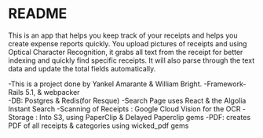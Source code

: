 # README

This is an app that helps you keep track of your receipts and helps you create
expense reports quickly. You upload pictures of receipts and using Optical Character
Recognition, it grabs all text from the receipt for better indexing and quickly find specific
receipts. It will also parse through the text data and update the total fields automatically.





-This is a project done by Yankel Amarante & William Bright.
-Framework- Rails 5.1, & webpacker  
-DB: Postgres & Redis(for Resque)
-Search Page uses React & the Algolia Instant Search
-Scanning of Receipts : Google Cloud Vision for the OCR
-Storage : Into S3, using PaperClip & Delayed Paperclip gems
-PDF: creates PDF of all receipts & categories using wicked_pdf gems
